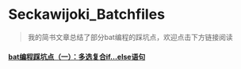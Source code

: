 # Seckawijoki_Batchfiles
> 我的简书文章总结了部分bat编程的踩坑点，欢迎点击下方链接阅读
#### [bat编程踩坑点（一）：多选复合if...else语句](https://www.jianshu.com/p/f0bde7d355a4)
